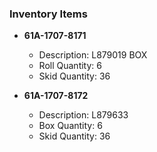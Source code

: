 ### Inventory Items

- **61A-1707-8171**
  - Description: L879019 BOX
  - Roll Quantity: 6
  - Skid Quantity: 36

- **61A-1707-8172**
  - Description: L879633
  - Box Quantity: 6
  - Skid Quantity: 36

